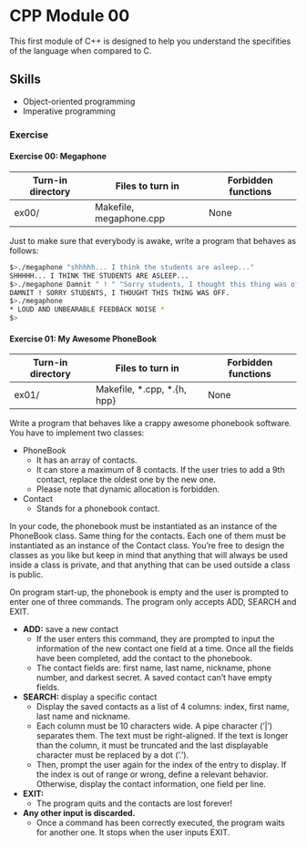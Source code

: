 # CPP Module 00

This first module of C++ is designed to help you understand the specifities of the language when compared to C.

## Skills

- Object-oriented programming
- Imperative programming

### Exercise

#### Exercise 00: Megaphone

| Turn-in directory | Files to turn in        | Forbidden functions |
| ----------------- | ----------------------- | ------------------- |
| ex00/             | Makefile, megaphone.cpp | None                |

Just to make sure that everybody is awake, write a program that behaves as follows:

```sh
$>./megaphone "shhhhh... I think the students are asleep..."
SHHHHH... I THINK THE STUDENTS ARE ASLEEP...
$>./megaphone Damnit " ! " "Sorry students, I thought this thing was off."
DAMNIT ! SORRY STUDENTS, I THOUGHT THIS THING WAS OFF.
$>./megaphone
* LOUD AND UNBEARABLE FEEDBACK NOISE *
$>
```

#### Exercise 01: My Awesome PhoneBook

| Turn-in directory | Files to turn in              | Forbidden functions |
| ----------------- | ----------------------------- | ------------------- |
| ex01/             | Makefile, \*.cpp, \*.{h, hpp} | None                |

Write a program that behaves like a crappy awesome phonebook software.
You have to implement two classes:

- PhoneBook
  - It has an array of contacts.
  - It can store a maximum of 8 contacts. If the user tries to add a 9th contact, replace the oldest one by the new one.
  - Please note that dynamic allocation is forbidden.
- Contact
  - Stands for a phonebook contact.

In your code, the phonebook must be instantiated as an instance of the PhoneBook
class. Same thing for the contacts. Each one of them must be instantiated as an instance
of the Contact class. You’re free to design the classes as you like but keep in mind that
anything that will always be used inside a class is private, and that anything that can be
used outside a class is public.

On program start-up, the phonebook is empty and the user is prompted to enter one
of three commands. The program only accepts ADD, SEARCH and EXIT.

- **ADD:** save a new contact
  - If the user enters this command, they are prompted to input the information
    of the new contact one field at a time. Once all the fields have been completed, add the contact to the phonebook.
  - The contact fields are: first name, last name, nickname, phone number, and darkest secret. A saved contact can’t have empty fields.
- **SEARCH:** display a specific contact
  - Display the saved contacts as a list of 4 columns: index, first name, last name and nickname.
  - Each column must be 10 characters wide. A pipe character (’|’) separates
    them. The text must be right-aligned. If the text is longer than the column,
    it must be truncated and the last displayable character must be replaced by a dot (’.’).
  - Then, prompt the user again for the index of the entry to display. If the index is out of range or wrong, define a relevant behavior. Otherwise, display the contact information, one field per line.
- **EXIT:**
  - The program quits and the contacts are lost forever!
- **Any other input is discarded.**
  - Once a command has been correctly executed, the program waits for another one. It stops when the user inputs EXIT.
